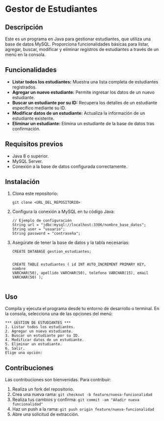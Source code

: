 <h1>Gestor de Estudiantes</h1>

<h2>Descripción</h2>
<p>Este es un programa en Java para gestionar estudiantes, que utiliza una base de datos MySQL. Proporciona funcionalidades básicas para listar, agregar, buscar, modificar y eliminar registros de estudiantes a través de un menú en la consola.</p>

<h2>Funcionalidades</h2>
<ul>
        <li><strong>Listar todos los estudiantes:</strong> Muestra una lista completa de estudiantes registrados.</li>
        <li><strong>Agregar un nuevo estudiante:</strong> Permite ingresar los datos de un nuevo estudiante.</li>
        <li><strong>Buscar un estudiante por su ID:</strong> Recupera los detalles de un estudiante específico mediante su ID.</li>
        <li><strong>Modificar datos de un estudiante:</strong> Actualiza la información de un estudiante existente.</li>
        <li><strong>Eliminar un estudiante:</strong> Elimina un estudiante de la base de datos tras confirmación.</li>
</ul>

<h2>Requisitos previos</h2>
<ul>
        <li>Java 8 o superior.</li>
        <li>MySQL Server.</li>
        <li>Conexión a la base de datos configurada correctamente.</li>
</ul>

<h2>Instalación</h2>
<ol>
        <li>Clona este repositorio:
            <pre><code>git clone &lt;URL_DEL_REPOSITORIO&gt;</code></pre>
        </li>
        <li>Configura la conexión a MySQL en tu código Java:
            <pre><code>// Ejemplo de configuración
String url = "jdbc:mysql://localhost:3306/nombre_base_datos";
String user = "usuario";
String password = "contraseña";</code></pre>
        </li>
        <li>Asegúrate de tener la base de datos y la tabla necesarias:
            <pre><code>CREATE DATABASE gestion_estudiantes;

CREATE TABLE estudiantes (
    id INT AUTO_INCREMENT PRIMARY KEY,
    nombre VARCHAR(50),
    apellido VARCHAR(50),
    telefono VARCHAR(15),
    email VARCHAR(50)
);</code></pre>
        </li>
    </ol>

<h2>Uso</h2>
<p>Compila y ejecuta el programa desde tu entorno de desarrollo o terminal. En la consola, selecciona una de las opciones del menú:</p>
<pre><code>*** GESTIÓN DE ESTUDIANTES ***
1. Listar todos los estudiantes.
2. Agregar un nuevo estudiante.
3. Buscar un estudiante por su ID.
4. Modificar datos de un estudiante.
5. Eliminar un estudiante.
6. Salir.
Elige una opción:</code></pre>

<h2>Contribuciones</h2>
<p>Las contribuciones son bienvenidas. Para contribuir:</p>
<ol>
        <li>Realiza un fork del repositorio.</li>
        <li>Crea una nueva rama: <code>git checkout -b feature/nueva-funcionalidad</code></li>
        <li>Realiza tus cambios y confirma: <code>git commit -am "Añadir nueva funcionalidad"</code></li>
        <li>Haz un push a la rama: <code>git push origin feature/nueva-funcionalidad</code></li>
        <li>Abre una solicitud de extracción.</li>
</ol>


